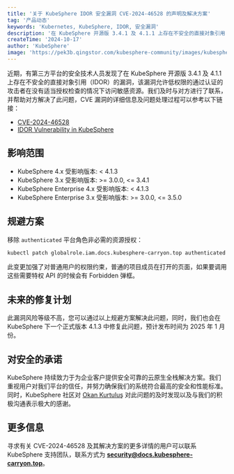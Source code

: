 ```yaml
---
title: '关于 KubeSphere IDOR 安全漏洞 CVE-2024-46528 的声明及解决方案'
tag: '产品动态'
keywords: 'Kubernetes, KubeSphere, IDOR, 安全漏洞'
description: '在 KubeSphere 开源版 3.4.1 及 4.1.1 上存在不安全的直接对象引用（IDOR）的漏洞。'
createTime: '2024-10-17'
author: 'KubeSphere'
image: 'https://pek3b.qingstor.com/kubesphere-community/images/kubesphere-idor-cve-cover.png'
---
```


近期，有第三方平台的安全技术人员发现了在 KubeSphere 开源版 3.4.1 及 4.1.1 上存在不安全的直接对象引用（IDOR）的漏洞，该漏洞允许低权限的通过认证的攻击者在没有适当授权检查的情况下访问敏感资源。我们及时与对方进行了联系，并帮助对方解决了此问题，CVE 漏洞的详细信息及问题处理过程可以参考以下链接：
- [CVE-2024-46528](https://nvd.nist.gov/vuln/detail/CVE-2024-46528)
- [IDOR Vulnerability in KubeSphere](https://okankurtulus.com.tr/2024/09/09/idor-vulnerability-in-kubesphere/)

## 影响范围

- KubeSphere 4.x 受影响版本: < 4.1.3
- KubeSphere 3.x 受影响版本: >= 3.0.0, <= 3.4.1
- KubeSphere Enterprise 4.x 受影响版本: < 4.1.3
- KubeSphere Enterprise 3.x 受影响版本: >= 3.0.0, <= 3.5.0

## 规避方案

移除 `authenticated` 平台角色非必需的资源授权：

```bash
kubectl patch globalrole.iam.docs.kubesphere-carryon.top authenticated --type merge -p '{"rules": [{"apiGroups":["monitoring.docs.kubesphere-carryon.top","metering.docs.kubesphere-carryon.top","monitoring.coreos.com"],"resources":["cluster"],"verbs":["list"]},{"apiGroups":["resources.docs.kubesphere-carryon.top"],"resources":["clusters"],"verbs":["get","list"]}]}'
```
此变更加强了对普通用户的权限约束，普通的项目成员在打开的页面，如果要调用这些需要特权 API 的时候会有 Forbidden 弹框。

## 未来的修复计划
此漏洞风险等级不高，您可以通过以上规避方案解决此问题，同时，我们也会在 KubeSphere 下一个正式版本 4.1.3 中修复此问题，预计发布时间为 2025 年 1 月份。

## 对安全的承诺
KubeSphere 持续致力于为企业客户提供安全可靠的云原生全栈解决方案。我们重视用户对我们平台的信任，并努力确保我们的系统符合最高的安全和性能标准。
同时，KubeSphere 社区对 [Okan Kurtuluş](https://www.linkedin.com/in/okankurtuluss/) 对此问题的及时发现以及与我们的积极沟通表示极大的感谢。

## 更多信息
寻求有关 CVE-2024-46528 及其解决方案的更多详情的用户可以联系 KubeSphere 支持团队，联系方式为 **security@docs.kubesphere-carryon.top**。

